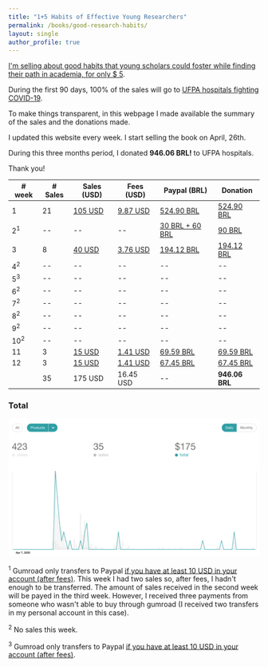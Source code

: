 ```yaml
---
title: "1+5 Habits of Effective Young Researchers"
permalink: /books/good-research-habits/
layout: single
author_profile: true
---
```


[I'm selling about good habits that young scholars could foster while finding their path in academia, for only $ 5](http://gum.co/good-research-habits).

During the first 90 days, 100% of the sales will go to [UFPA hospitals fighting COVID-19](https://coronavirus.ufpa.br/doacoes).

To make things transparent, in this webpage I made available the summary of the sales and the donations made.

I updated this website every week. I start selling the book on April, 26th.

During this three months period, I donated **946.06 BRL!** to UFPA hospitals.

Thank you!


| # week | # Sales  |   Sales (USD)  | Fees (USD) | Paypal (BRL) | Donation |
|--------|----------|----------------|------------|--------------|----------|
| 1      |  21        | [105 USD](/lost+found/book-sales/books-gumroad-w1.png)        |         [9.87 USD](/lost+found/book-sales/books-gumroad-w1.png)  |      [524.90 BRL](/lost+found/book-sales/books-paypal-w1.png)  | [524.90 BRL](/lost+found/book-sales/book-transfer-w1.jpg)  |
| 2<sup>1</sup> | --    | --         | --         | [30 BRL + 60 BRL](/lost+found/book-sales/books-gumroad-w2.jpeg)   | [90 BRL](/lost+found/book-sales/book-transfer-w2.jpeg)   |
| 3      |  8       | [40 USD](/lost+found/book-sales/books-gumroad-w3.png)       | [3.76 USD](/lost+found/book-sales/books-gumroad-w3.png)  | [194.12 BRL](/lost+found/book-sales/books-paypal-w3.png)      | [194.12 BRL](/lost+found/book-sales/book-transfer-w3.jpeg)  |
| 4<sup>2</sup>       | --          | --         | --             | --   | -- |
| 5<sup>3</sup>       | --          | --         | --             | --   | -- |
| 6<sup>2</sup>       | --          | --         | --             | --   | -- |
| 7<sup>2</sup>       | --          | --         | --             | --   | -- |
| 8<sup>2</sup>       | --          | --         | --             | --   | -- |
| 9<sup>2</sup>       | --          | --         | --             | --   | -- |
| 10<sup>2</sup>      | --          | --         | --             | --   | -- |
| 11                  | 3           | [15 USD](/lost+found/book-sales/books-gumroad-w4.png)     | [1.41 USD](/lost+found/book-sales/books-gumroad-w4.png)       | [69.59 BRL](/lost+found/book-sales/books-paypal-w4.png)   | [69.59 BRL](/lost+found/book-sales/book-transfer-w4.jpeg) |
| 12                  | 3           | [15 USD](/lost+found/book-sales/books-gumroad-w4.png)     | [1.41 USD](/lost+found/book-sales/books-gumroad-w4.png)       | [67.45 BRL](/lost+found/book-sales/books-paypal-w5.png)   | [67.45 BRL](#) |
|                     | 35          | 175 USD    | 16.45 USD      | --   | **946.06 BRL** |    

### Total
<img src="/lost+found/book-sales/books-total.png">


<sup>1</sup> Gumroad only transfers to Paypal [if you have at least 10 USD in your account (after fees)](https://help.gumroad.com/article/13-getting-paid). This week I had two sales so, after fees, I hadn't enough to be transferred. The amount of sales received in the second week will be payed in the third week. However, I received three payments from someone who wasn't able to buy through gumroad (I received two transfers in my personal account in this case).


<sup>2</sup> No sales this week.

<sup>3</sup> Gumroad only transfers to Paypal [if you have at least 10 USD in your account (after fees)](https://help.gumroad.com/article/13-getting-paid).
